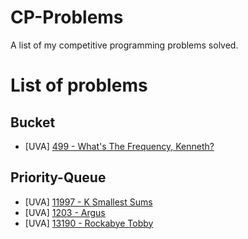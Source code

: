 # CP-Problems
A list of my competitive programming problems solved.

# List of problems

## Bucket

- [UVA]  [499 - What's The Frequency, Kenneth?](https://onlinejudge.org/index.php?option=com_onlinejudge&Itemid=8&category=24&page=show_problem&problem=440)

## Priority-Queue

- [UVA] [11997 - K Smallest Sums](https://onlinejudge.org/index.php?option=com_onlinejudge&Itemid=8&category=24&page=show_problem&problem=3148)
- [UVA] [1203 - Argus](https://onlinejudge.org/index.php?option=com_onlinejudge&Itemid=8&category=24&page=show_problem&problem=3644)
- [UVA] [13190 - Rockabye Tobby](https://onlinejudge.org/index.php?option=com_onlinejudge&Itemid=8&page=show_problem&category=0&problem=5101)